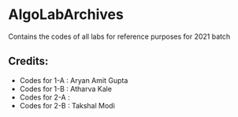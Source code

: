 # AlgoLabArchives
Contains the codes of all labs for reference purposes for 2021 batch


## Credits:

- Codes for 1-A : Aryan Amit Gupta
- Codes for 1-B : Atharva Kale
- Codes for 2-A :
- Codes for 2-B : Takshal Modi
